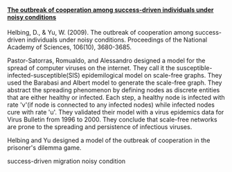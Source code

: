 #### [The outbreak of cooperation among success-driven individuals under noisy conditions](http://www.jstor.org/stable/40428435)

Helbing, D., & Yu, W. (2009). The outbreak of cooperation among success-driven individuals under noisy conditions. Proceedings of the National Academy of Sciences, 106(10), 3680-3685.

Pastor-Satorras, Romualdo, and Alessandro designed a model for the spread of computer viruses on the internet. They call it the susceptible-infected-susceptible(SIS) epidemilogical model on scale-free graphs. They used the Barabasi and Albert model to generate the scale-free graph. They abstract the spreading phenomenon by defining nodes as discrete entities that are either healthy or infected. Each step, a healthy node is infected with rate 'v'(if node is connected to any infected nodes) while infected nodes cure with rate 'u'. They validated their model with a virus epidemics data for Virus Bulletin from 1996 to 2000. They conclude that scale-free networks are prone to the spreading and persistence of infectious viruses.


Helbing and Yu designed a model of the outbreak of cooperation in the prisoner's dilemma game.

success-driven migration
noisy condition
